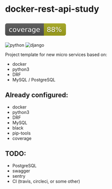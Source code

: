 # docker-rest-api-study
![coverage](./src/coverage.svg)
---
![python](https://img.shields.io/badge/python-3.7.4-blue)
![django](https://img.shields.io/badge/django-2.2.4-blue)

Project template for new micro services based on:
- docker
- python3
- DRF
- MySQL / PostgreSQL

## Already configured:
- docker
- python3
- DRF
- MySQL
- black
- pip-tools
- coverage

## TODO:
- PostgreSQL
- swagger
- sentry
- CI (travis, circleci, or some other)
